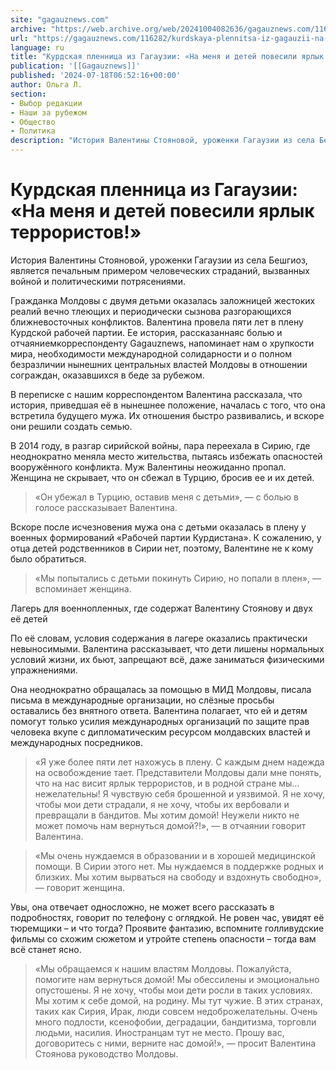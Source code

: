```yaml
---
site: "gagauznews.com"
archive: "https://web.archive.org/web/20241004082636/gagauznews.com/116282/kurdskaya-plennitsa-iz-gagauzii-na-menya-i-detej-povesili-yarlyk-terroristov.html"
url: "https://gagauznews.com/116282/kurdskaya-plennitsa-iz-gagauzii-na-menya-i-detej-povesili-yarlyk-terroristov.html"
language: ru
title: "Курдская пленница из Гагаузии: «На меня и детей повесили ярлык террористов!»"
publication: '[[Gagauznews]]'
published: '2024-07-18T06:52:16+00:00'
author: Ольга Л.
section:
- Выбор редакции
- Наши за рубежом
- Общество
- Политика
description: "История Валентины Стояновой, уроженки Гагаузии из села Бешгиоз, является печальным примером человеческих страданий, вызванных войной и политическими потрясениями. Гражданка Молдовы с двумя детьми оказалась заложницей жестоких реалий вечно тлеющих и периодически сызнова разгорающихся ближневосточных конфликтов. Валентина провела пяти лет в плену Курдской рабочей партии. Ее история, рассказанная с болью и отчаянием корреспонденту Gagauznews, напоминает нам о хрупкости мира, необходимости международной солидарности и о полном безразличии нынешних центральных властей Молдовы в отношении сограждан, оказавшихся в беде за рубежом. В переписке с нашим корреспондентом Валентина рассказала, что история, приведшая её в нынешнее положение, началась с того, что она встретила будущего мужа. Их отношения быстро […]"
---
```


# Курдская пленница из Гагаузии: «На меня и детей повесили ярлык террористов!»

История Валентины Стояновой, уроженки Гагаузии из села Бешгиоз, является печальным примером человеческих страданий, вызванных войной и политическими потрясениями.

Гражданка Молдовы с двумя детьми оказалась заложницей жестоких реалий вечно тлеющих и периодически сызнова разгорающихся ближневосточных конфликтов. Валентина провела пяти лет в плену Курдской рабочей партии. Ее история, рассказаннаяс болью и отчаяниемкорреспонденту Gagauznews, напоминает нам о хрупкости мира, необходимости международной солидарности и о полном безразличии нынешних центральных властей Молдовы в отношении сограждан, оказавшихся в беде за рубежом.

В переписке с нашим корреспондентом Валентина рассказала, что история, приведшая её в нынешнее положение, началась с того, что она встретила будущего мужа. Их отношения быстро развивались, и вскоре они решили создать семью.

В 2014 году, в разгар сирийской войны, пара переехала в Сирию, где неоднократно меняла место жительства, пытаясь избежать опасностей вооружённого конфликта. Муж Валентины неожиданно пропал. Женщина не скрывает, что он сбежал в Турцию, бросив ее и их детей.

> «Он убежал в Турцию, оставив меня с детьми», — с болью в голосе рассказывает Валентина.

Вскоре после исчезновения мужа она с детьми оказалась в плену у военных формирований «Рабочей партии Курдистана». К сожалению, у отца детей родственников в Сирии нет, поэтому, Валентине не к кому было обратиться.

> «Мы попытались с детьми покинуть Сирию, но попали в плен», — вспоминает женщина.

Лагерь для военнопленных, где содержат Валентину Стоянову и двух её детей

По её словам, условия содержания в лагере оказались практически невыносимыми. Валентина рассказывает, что дети лишены нормальных условий жизни, их бьют, запрещают всё, даже заниматься физическими упражнениями.

Она неоднократно обращалась за помощью в МИД Молдовы, писала письма в международные организации, но слёзные просьбы оставались без внятного ответа. Валентина полагает, что ей и детям помогут только усилия международных организаций по защите прав человека вкупе с дипломатическим ресурсом молдавских властей и международных посредников.

> «Я уже более пяти лет нахожусь в плену. С каждым днем надежда на освобождение тает. Представители Молдовы дали мне понять, что на нас висит ярлык террористов, и в родной стране мы… нежелательны! Я чувствую себя брошенной и уязвимой. Я не хочу, чтобы мои дети страдали, я не хочу, чтобы их вербовали и превращали в бандитов. Мы хотим домой! Неужели никто не может помочь нам вернуться домой?!», — в отчаянии говорит Валентина.

> «Мы очень нуждаемся в образовании и в хорошей медицинской помощи. В Сирии этого нет. Мы нуждаемся в поддержке родных и близких. Мы хотим вырваться на свободу и вздохнуть свободно», — говорит женщина.

Увы, она отвечает односложно, не может всего рассказать в подробностях, говорит по телефону с оглядкой. Не ровен час, увидят её тюремщики – и что тогда? Проявите фантазию, вспомните голливудские фильмы со схожим сюжетом и утройте степень опасности – тогда вам всё станет ясно.

> «Мы обращаемся к нашим властям Молдовы. Пожалуйста, помогите нам вернуться домой! Мы обессилены и эмоционально опустошены. Я не хочу, чтобы мои дети росли в таких условиях. Мы хотим к себе домой, на родину. Мы тут чужие. В этих странах, таких как Сирия, Ирак, люди совсем недоброжелательны. Очень много подлости, ксенофобии, деградации, бандитизма, торговли людьми, насилия. Иностранцам тут не место. Прошу вас, договоритесь с ними, верните нас домой!», — просит Валентина Стоянова руководство Молдовы.